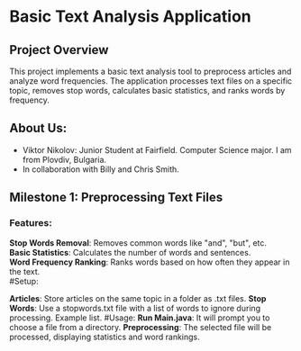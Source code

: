 # Basic Text Analysis Application
## Project Overview
This project implements a basic text analysis tool to preprocess articles and analyze word frequencies. The application processes text files on a specific topic, removes stop words, calculates basic statistics, and ranks words by frequency.

## About Us:
- Viktor Nikolov: Junior Student at Fairfield. Computer Science major. I am from Plovdiv, Bulgaria.
- In collaboration with Billy and Chris Smith.

## Milestone 1: Preprocessing Text Files
### Features:

**Stop Words Removal**: Removes common words like "and", "but", etc.<br>
**Basic Statistics**: Calculates the number of words and sentences.<br>
**Word Frequency Ranking**: Ranks words based on how often they appear in the text.<br>
#Setup:

**Articles**: Store articles on the same topic in a folder as .txt files.
**Stop Words**: Use a stopwords.txt file with a list of words to ignore during processing. Example list.
#Usage:
**Run Main.java**: It will prompt you to choose a file from a directory.
**Preprocessing**: The selected file will be processed, displaying statistics and word rankings.
